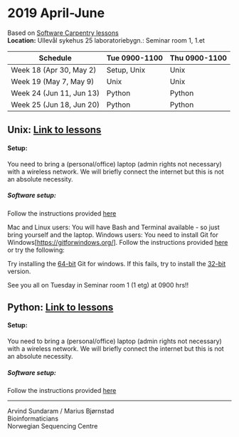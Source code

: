 # 2019 April-June

Based on [Software Carpentry lessons](https://software-carpentry.org/lessons/)  
**Location:** Ullevål sykehus 25 laboratoriebygn.: Seminar room 1, 1.et


| Schedule                  | Tue 0900-1100 | Thu 0900-1100 |
| ------------------------- | ------------- |-------------- |
| Week 18 (Apr 30, May 2)   | Setup, Unix   | Unix          |
| Week 19 (May 7, May 9)    | Unix          | Unix          |
| Week 24 (Jun 11, Jun 13)  | Python        | Python        |
| Week 25 (Jun 18, Jun 20)  | Python        | Python        |

## Unix: [Link to lessons](http://swcarpentry.github.io/shell-novice/)
#### Setup:
You need to bring a (personal/office) laptop (admin rights not necessary) with a wireless network. We will briefly connect the internet but this is not an absolute necessity.

##### Software setup:
Follow the instructions provided [here](http://swcarpentry.github.io/shell-novice/setup.html)

Mac and Linux users: You will have Bash and Terminal available - so just bring yourself and the laptop.
Windows users: You need to install Git for Windows[https://gitforwindows.org/]. Follow the instructions provided [here](http://swcarpentry.github.io/shell-novice/setup.html) or try the following:

Try installing the [64-bit](https://github.com/git-for-windows/git/releases/download/v2.21.0.windows.1/Git-2.21.0-64-bit.exe) Git for windows. If this fails, try to install the [32-bit](https://github.com/git-for-windows/git/releases/download/v2.21.0.windows.1/Git-2.21.0-32-bit.exe) version.

See you all on Tuesday in Seminar room 1 (1 etg) at 0900 hrs!!


## Python: [Link to lessons](http://swcarpentry.github.io/python-novice-inflammation/)
#### Setup:
You need to bring a (personal/office) laptop (admin rights not necessary) with a wireless network. We will briefly connect the internet but this is not an absolute necessity.

##### Software setup:
Follow the instructions provided [here](http://swcarpentry.github.io/python-novice-inflammation/setup/index.html)


-------------------------  

Arvind Sundaram / Marius Bjørnstad   
Bioinformaticians  
Norwegian Sequencing Centre

